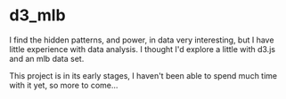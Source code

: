 # d3_mlb

I find the hidden patterns, and power, in data very interesting, but I have little experience with data analysis. 
I thought I'd explore a little with d3.js and an mlb data set.

This project is in its early stages, I haven't been able to spend much time with it yet, so more to come...
